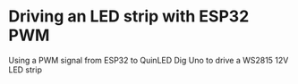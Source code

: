 # Driving an LED strip with ESP32 PWM

Using a PWM signal from ESP32 to QuinLED Dig Uno to drive a WS2815 12V LED strip
